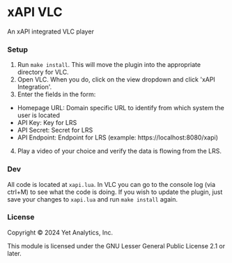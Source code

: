 # xAPI VLC

An xAPI integrated VLC player

### Setup

1) Run `make install`. This will move the plugin into the appropriate directory for VLC.
2) Open VLC. When you do, click on the view dropdown and click 'xAPI Integration'.
3) Enter the fields in the form:

- Homepage URL: Domain specific URL to identify from which system the user is located
- API Key: Key for LRS
- API Secret: Secret for LRS
- API Endpoint: Endpoint for LRS (example: https://localhost:8080/xapi)

4) Play a video of your choice and verify the data is flowing from the LRS.

### Dev

All code is located at `xapi.lua`. In VLC you can go to the console log (via ctrl+M) to see what the code is doing. If you wish to update the plugin, just save your changes to `xapi.lua` and run `make install` again.

### License

Copyright © 2024 Yet Analytics, Inc.

This module is licensed under the GNU Lesser General Public License 2.1 or later.
